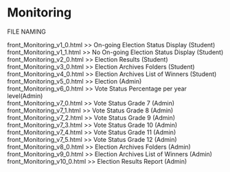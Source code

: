 # Monitoring
FILE NAMING

front_Monitoring_v1_0.html >> On-going Election Status Display (Student)  
front_Monitoring_v1_1.html >> No On-going Election Status Display (Student)  
front_Monitoring_v2_0.html >> Election Results (Student)  
front_Monitoring_v3_0.html >> Election Archives Folders (Student)  
front_Monitoring_v4_0.html >> Election Archives List of Winners (Student)  
front_Monitoring_v5_0.html >> Election (Admin)  
front_Monitoring_v6_0.html >> Vote Status Percentage per year level(Admin)  
front_Monitoring_v7_0.html >> Vote Status Grade 7 (Admin)  
front_Monitoring_v7_1.html >> Vote Status Grade 8 (Admin)  
front_Monitoring_v7_2.html >> Vote Status Grade 9 (Admin)  
front_Monitoring_v7_3.html >> Vote Status Grade 10 (Admin)  
front_Monitoring_v7_4.html >> Vote Status Grade 11 (Admin)  
front_Monitoring_v7_5.html >> Vote Status Grade 12 (Admin)  
front_Monitoring_v8_0.html >> Election Archives Folders (Admin)  
front_Monitoring_v9_0.html >> Election Archives List of Winners (Admin)  
front_Monitoring_v10_0.html >> Election Results Report (Admin)

